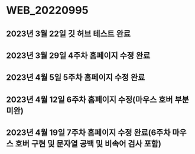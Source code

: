 # WEB_20220995

## 2023년 3월 22일 깃 허브 테스트 완료

## 2023년 3월 29일 4주차 홈페이지 수정 완료

## 2023년 4월 5일 5주차 홈페이지 수정 완료

## 2023년 4월 12일 6주차 홈페이지 수정(마우스 호버 부분 미완)

## 2023년 4월 19일 7주차 홈페이지 수정 완료(6주차 마우스 호버 구현 및 문자열 공백 및 비속어 검사 포함)